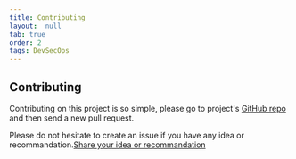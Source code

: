 ```yaml
---
title: Contributing
layout:  null
tab: true
order: 2
tags: DevSecOps
---
```


## Contributing

Contributing on this project is so simple, please go to project's [GitHub repo](https://github.com/OWASP/DevSecOpsGuideline) and then send a new pull request.

Please do not hesitate to create an issue if you have any idea or recommandation.[Share your idea or recommandation](https://github.com/OWASP/DevSecOpsGuideline/issues)
